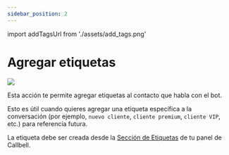 ```yaml
---
sidebar_position: 2
---
```


import addTagsUrl from './assets/add_tags.png'

# Agregar etiquetas

<img src={addTagsUrl} width={180} />

Esta acción te permite agregar etiquetas al contacto que habla con el bot.

Esto es útil cuando quieres agregar una etiqueta específica a la conversación (por ejemplo, `nuevo cliente`, `cliente premium`, `cliente VIP`, etc.) para referencia futura.

La etiqueta debe ser creada desde la [Sección de Etiquetas](https://dash.callbell.eu/settings/tags) de tu panel de Callbell.